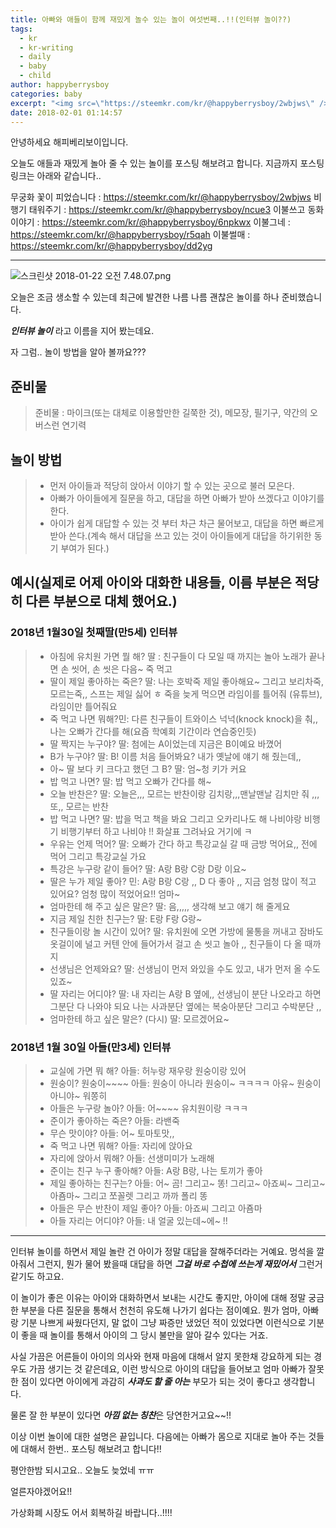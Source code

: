 ```yaml
---
title: 아빠와 애들이 함께 재밌게 놀수 있는 놀이 여섯번째..!!(인터뷰 놀이??)
tags:
  - kr
  - kr-writing
  - daily
  - baby
  - child
author: happyberrysboy
categories: baby
excerpt: "<img src=\"https://steemkr.com/kr/@happyberrysboy/2wbjws\" />\r\n안녕하세요 해피베리보이입니다.  오늘도 애들과 재밌게 놀아 줄 수 있는 놀이를 포스팅 해보려고 합니다. 지금까지 포스팅 링크는 아래와 같습니다..  무궁화 꽃이 피었습니다 :  비행기 태워주기 :  이불쓰고 동화이야기 :  이불그네 :  이불썰매 :   ___ ![스크린샷 2018-01-22 오전](https://steemitimages.c....."
date: 2018-02-01 01:14:57
---
```


안녕하세요 해피베리보이입니다.

오늘도 애들과 재밌게 놀아 줄 수 있는 놀이를 포스팅 해보려고 합니다.
지금까지 포스팅 링크는 아래와 같습니다..

무궁화 꽃이 피었습니다 : https://steemkr.com/kr/@happyberrysboy/2wbjws
비행기 태워주기 : https://steemkr.com/kr/@happyberrysboy/ncue3
이불쓰고 동화이야기 : https://steemkr.com/kr/@happyberrysboy/6npkwx
이불그네 : https://steemkr.com/kr/@happyberrysboy/r5qah
이불썰매 : https://steemkr.com/kr/@happyberrysboy/dd2yg

___
![스크린샷 2018-01-22 오전 7.48.07.png](https://steemitimages.com/DQmTaDh2aDvEdrG7e61aStKnSiSwhnr59EmPPX2GnWbimDa/％E1％84％89％E1％85％B3％E1％84％8F％E1％85％B3％E1％84％85％E1％85％B5％E1％86％AB％E1％84％89％E1％85％A3％E1％86％BA％202018-01-22％20％E1％84％8B％E1％85％A9％E1％84％8C％E1％85％A5％E1％86％AB％207.48.07.png)

오늘은 조금 생소할 수 있는데 최근에 발견한 나름 나름 괜찮은 놀이를 하나 준비했습니다.

***인터뷰 놀이*** 라고 이름을 지어 봤는데요. 

자 그럼.. 놀이 방법을 알아 볼까요???


## 준비물

> 준비물 : 마이크(또는 대체로 이용할만한 길쭉한 것), 메모장, 필기구, 약간의 오버스런 연기력


## 놀이 방법

>- 먼저 아이들과 적당히 앉아서 이야기 할 수 있는 곳으로 불러 모은다. 
>- 아빠가 아이들에게 질문을 하고, 대답을 하면 아빠가 받아 쓰겠다고 이야기를 한다.
>-  아이가 쉽게 대답할 수 있는 것 부터 차근 차근 물어보고, 대답을 하면 빠르게 받아 쓴다.(계속 해서 대답을 쓰고 있는 것이 아이들에게 대답을 하기위한 동기 부여가 된다.)

## 예시(실제로 어제 아이와 대화한 내용들, 이름 부분은 적당히 다른 부분으로 대체 했어요.)

### 2018년 1월30일 첫째딸(만5세) 인터뷰

>- 아침에 유치원 가면 뭘 해?
>딸 : 친구들이 다 모일 때 까지는 놀아 노래가 끝나면 손 씻어, 손 씻은 다음~ 죽 먹고 
>- 딸이 제일 좋아하는 죽은?
>딸: 나는 호박죽 제일 좋아해요~ 그리고 보리차죽, 모르는죽,, 스프는 제일 싫어 ㅎ
죽을 늦게 먹으면 라임이를 틀어줘 (유튜브), 라임이만 틀어줘요
>- 죽 먹고 나면 뭐해?민: 다른 친구들이 트와이스 넉넉(knock knock)을 춰,, 나는 오빠가 간다를 해(요즘 학예회 기간이라 연습중인듯) 
>- 딸 짝지는 누구야?
>딸: 첨에는 A이었는데 지금은 B이예요 바꼈어 
>- B가 누구야?
>딸: B! 이름 처음 들어봐요? 내가 옛날에 얘기 해 줬는데,, 
>- 아~ 딸 보다 키 크다고 했던 그 B?
>딸: 엄~청 키가 커요 
>- 밥 먹고 나면?
>딸: 밥 먹고 오빠가 간다를 해~
>- 오늘 반찬은?
>딸: 오늘은,,, 모르는 반찬이랑 김치랑,,,맨날맨날 김치만 줘 ,,, 또,, 모르는 반찬 
>- 밥 먹고 나면?
>딸: 밥을 먹고 책을 봐요 그리고 오카리나도 해 나비야랑 비행기
비행기부터 하고 나비야 !! 화살표 그려놔요 거기에 ㅋ
>- 우유는 언제 먹어?
>딸: 오빠가 간다 하고 특강교실 갈 때 금방 먹어요,, 전에 먹어 그리고 특강교실 가요
>- 특강은 누구랑 같이 들어?
>딸: A랑 B랑 C랑 D랑 이요~
>- 딸은 누가 제일 좋아?
>민: A랑 B랑 C랑 ,, D 다 좋아 ,, 지금 엄청 많이 적고 있어요? 엄청 많이 적었어요!! 엄마~
>- 엄마한테 해 주고 싶은 말은?
>딸: 음,,,,, 생각해 보고 얘기 해 줄게요 
>- 지금 제일 친한 친구는?
>딸: E랑 F랑 G랑~ 
>- 친구들이랑 놀 시간이 있어?
>딸: 유치원에 오면 가방에 물통을 꺼내고 잠바도 옷걸이에 널고 커텐 안에 들어가서 걸고 손 씻고 놀아 ,, 친구들이 다 올 때까지
>- 선생님은 언제와요?
>딸: 선생님이 먼저 와있을 수도 있고, 내가 먼저 올 수도 있죠~
>- 딸 자리는 어디야?
>딸: 내 자리는 A랑 B  옆에,, 선생님이 분단 나오라고 하면 그분단 다 나와야 되요 
    나는 사과분단 옆에는 복숭아분단 그리고 수박분단 ,, 
>- 엄마한테 하고 싶은 말은? (다시)
>딸: 모르겠어요~


### 2018년 1월 30일 아들(만3세) 인터뷰

>- 교실에 가면 뭐 해?
>아들: 허누랑 재우랑 원숭이랑 있어
>- 원숭이? 원숭이~~~~
>아들: 원숭이 아니라 원숭이~ ㅋㅋㅋㅋ 아유~ 원숭이 아니야~ 워쫑히 
>- 아들은 누구랑 놀아?
>아들: 어~~~~ 유치원이랑 ㅋㅋㅋ
>- 준이가 좋아하는 죽은?
>아들: 라밴죽 
>- 무슨 맛이야?
>아들: 어~ 토마토맛,, 
>- 죽 먹고 나면 뭐해?
>아들: 자리에 앉아요 
>- 자리에 앉아서 뭐해?
>아들: 선생미미가 노래해 
>- 준이는 친구 누구 좋아해?
>아들: A랑 B랑,  나는 토끼가 좋아 
>- 제일 좋아하는 친구는?
>아들: 어~ 곰! 그리고~ 똥! 그리고~ 아죠씨~ 그리고~ 아죰마~ 그리고 쪼꼴렛 그리고 까까 폴리 똥
>- 아들은 무슨 반찬이 제일 좋아?
>아들: 아죠씨 그리고 아죰마 
>- 아들 자리는 어디야?
>아들: 내 얼굴 있는데~에~ !!

___

인터뷰 놀이를 하면서 제일 놀란 건 아이가 정말 대답을 잘해주더라는 거예요. 멍석을 깔아줘서 그런지, 뭔가 물어 봤을때 대답을 하면 ***그걸 바로 수첩에 쓰는게 재밌어서*** 그런거 같기도 하고요.

이 놀이가 좋은 이유는 아이와 대화하면서 보내는 시간도 좋지만, 아이에 대해 정말 궁금한 부분을 다른 질문을 통해서 천천히 유도해 나가기 쉽다는 점이예요.
뭔가 엄마, 아빠랑 기분 나쁘게 싸웠다던지, 말 없이 그냥 짜증만 냈었던 적이 있었다면 이런식으로 기분이 좋을 때 놀이를 통해서 아이의 그 당시 불만을 알아 갈수 있다는 거죠.

사실 가끔은 어른들이 아이의 의사와 현재 마음에 대해서 알지 못한채 강요하게 되는 경우도 가끔 생기는 것 같은데요, 이런 방식으로 아이의 대답을 들어보고 엄마 아빠가 잘못한 점이 있다면 아이에게 과감히 ***사과도 할 줄 아는*** 부모가 되는 것이 좋다고 생각합니다. 

물론 잘 한 부분이 있다면 ***아낌 없는 칭찬***은 당연한거고요~~!!



이상 이번 놀이에 대한 설명은 끝입니다.
다음에는 아빠가 몸으로 지대로 놀아 주는 것들에 대해서 한번.. 포스팅 해보려고 합니다!!

평안한밤 되시고요.. 오늘도 늦었네 ㅠㅠ 

얼른자야겠어요!!

가상화폐 시장도 어서 회복하길 바랍니다..!!!!